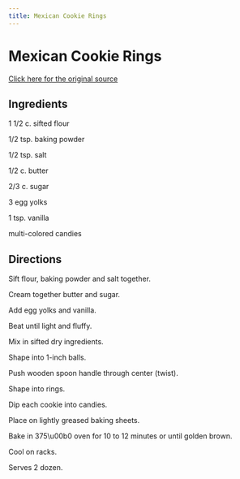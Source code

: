 ```yaml
---
title: Mexican Cookie Rings
---
```


<head>
<meta charset="UTF-8">
</head>
<h1>Mexican Cookie Rings</h1>
<a href="http://www.cookbooks.com/Recipe-Details.aspx?id=364136/">Click here for the original source</a>
<h2>Ingredients</h2>
<p></p>
<p>1 1/2 c. sifted flour</p>
<p> </p>
<p>1/2 tsp. baking powder</p>
<p> </p>
<p>1/2 tsp. salt</p>
<p> </p>
<p>1/2 c. butter</p>
<p> </p>
<p>2/3 c. sugar</p>
<p> </p>
<p>3 egg yolks</p>
<p> </p>
<p>1 tsp. vanilla</p>
<p> </p>
<p>multi-colored candies</p>
<p></p>
<h2>Directions</h2>

<p></p>
<p>Sift flour, baking powder and salt together.</p>
<p> </p>
<p>Cream together butter and sugar.</p>
<p> </p>
<p>Add egg yolks and vanilla.</p>
<p> </p>
<p>Beat until light and fluffy.</p>
<p> </p>
<p>Mix in sifted dry ingredients.</p>
<p> </p>
<p>Shape into 1-inch balls.</p>
<p> </p>
<p>Push wooden spoon handle through center (twist).</p>
<p> </p>
<p>Shape into rings.</p>
<p> </p>
<p>Dip each cookie into candies.</p>
<p> </p>
<p>Place on lightly greased baking sheets.</p>
<p> </p>
<p>Bake in 375\u00b0 oven for 10 to 12 minutes or until golden brown.</p>
<p> </p>
<p>Cool on racks.</p>
<p> </p>
<p>Serves 2 dozen.</p>
<p></p>
